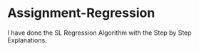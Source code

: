 # Assignment-Regression
I have done the SL Regression Algorithm with the Step by Step Explanations.
